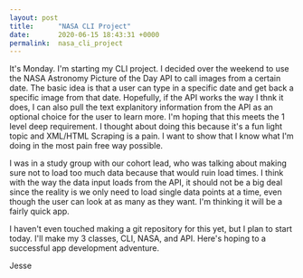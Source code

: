 ```yaml
---
layout: post
title:      "NASA CLI Project"
date:       2020-06-15 18:43:31 +0000
permalink:  nasa_cli_project
---
```



It's Monday. I'm starting my CLI project. I decided over the weekend to use the NASA Astronomy Picture of the Day API to call images from a certain date. The basic idea is that a user can type in a specific date and get back a specific image from that date. Hopefully, if the API works the way I thnk it does, I can also pull the text explanitory information from the API as an optional choice for the user to learn more. I'm hoping that this meets the 1 level deep requirement. I thought about doing this because it's a fun light topic and XML/HTML Scraping is a pain. I want to show that I know what I'm doing in the most pain free way possible.

I was in a study group with our cohort lead, who was talking about making sure not to load too much data because that would ruin load times. I think with the way the data input loads from the API, it should not be a big deal since the reality is we only need to load single data points at a time, even though the user can look at as many as they want. I'm thinking it will be a fairly quick app.

I haven't even touched making a git repository for this yet, but I plan to start today. I'll make my 3 classes, CLI, NASA, and API. Here's hoping to a successful app development adventure.

Jesse
